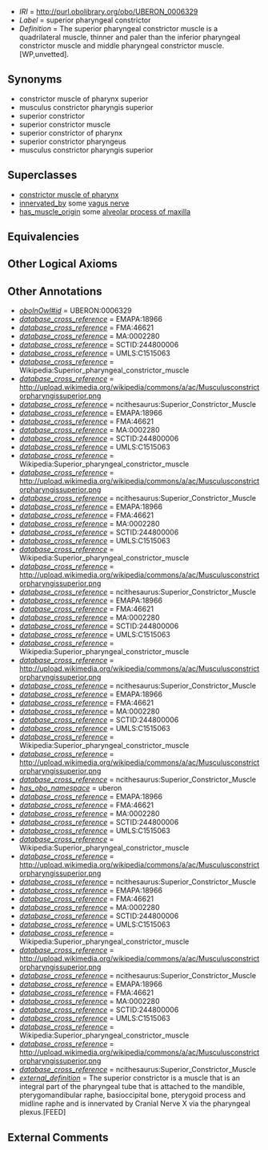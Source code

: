  * *IRI* = http://purl.obolibrary.org/obo/UBERON_0006329
 * *Label* = superior pharyngeal constrictor
 * *Definition* = The superior pharyngeal constrictor muscle is a quadrilateral muscle, thinner and paler than the inferior pharyngeal constrictor muscle and middle pharyngeal constrictor muscle. [WP,unvetted].

## Synonyms

 * constrictor muscle of pharynx superior
 * musculus constrictor pharyngis superior
 * superior constrictor
 * superior constrictor muscle
 * superior constrictor of pharynx
 * superior constrictor pharyngeus
 * musculus constrictor pharyngis superior

## Superclasses

 * [constrictor muscle of pharynx](../../UBERON/69/UBERON_0001569.md)
 * [innervated_by](../../RO/05/RO_0002005.md) some [vagus nerve](../../UBERON/59/UBERON_0001759.md)
 * [has_muscle_origin](../../RO/72/RO_0002372.md) some [alveolar process of maxilla](../../UBERON/27/UBERON_0004527.md)

## Equivalencies


## Other Logical Axioms


## Other Annotations

 * *[oboInOwl#id](../../id/oboInOwl#id.md)* = UBERON:0006329
 * *[database_cross_reference](../../ef/oboInOwl#hasDbXref.md)* = EMAPA:18966
 * *[database_cross_reference](../../ef/oboInOwl#hasDbXref.md)* = FMA:46621
 * *[database_cross_reference](../../ef/oboInOwl#hasDbXref.md)* = MA:0002280
 * *[database_cross_reference](../../ef/oboInOwl#hasDbXref.md)* = SCTID:244800006
 * *[database_cross_reference](../../ef/oboInOwl#hasDbXref.md)* = UMLS:C1515063
 * *[database_cross_reference](../../ef/oboInOwl#hasDbXref.md)* = Wikipedia:Superior_pharyngeal_constrictor_muscle
 * *[database_cross_reference](../../ef/oboInOwl#hasDbXref.md)* = http://upload.wikimedia.org/wikipedia/commons/a/ac/Musculusconstrictorpharyngissuperior.png
 * *[database_cross_reference](../../ef/oboInOwl#hasDbXref.md)* = ncithesaurus:Superior_Constrictor_Muscle
 * *[database_cross_reference](../../ef/oboInOwl#hasDbXref.md)* = EMAPA:18966
 * *[database_cross_reference](../../ef/oboInOwl#hasDbXref.md)* = FMA:46621
 * *[database_cross_reference](../../ef/oboInOwl#hasDbXref.md)* = MA:0002280
 * *[database_cross_reference](../../ef/oboInOwl#hasDbXref.md)* = SCTID:244800006
 * *[database_cross_reference](../../ef/oboInOwl#hasDbXref.md)* = UMLS:C1515063
 * *[database_cross_reference](../../ef/oboInOwl#hasDbXref.md)* = Wikipedia:Superior_pharyngeal_constrictor_muscle
 * *[database_cross_reference](../../ef/oboInOwl#hasDbXref.md)* = http://upload.wikimedia.org/wikipedia/commons/a/ac/Musculusconstrictorpharyngissuperior.png
 * *[database_cross_reference](../../ef/oboInOwl#hasDbXref.md)* = ncithesaurus:Superior_Constrictor_Muscle
 * *[database_cross_reference](../../ef/oboInOwl#hasDbXref.md)* = EMAPA:18966
 * *[database_cross_reference](../../ef/oboInOwl#hasDbXref.md)* = FMA:46621
 * *[database_cross_reference](../../ef/oboInOwl#hasDbXref.md)* = MA:0002280
 * *[database_cross_reference](../../ef/oboInOwl#hasDbXref.md)* = SCTID:244800006
 * *[database_cross_reference](../../ef/oboInOwl#hasDbXref.md)* = UMLS:C1515063
 * *[database_cross_reference](../../ef/oboInOwl#hasDbXref.md)* = Wikipedia:Superior_pharyngeal_constrictor_muscle
 * *[database_cross_reference](../../ef/oboInOwl#hasDbXref.md)* = http://upload.wikimedia.org/wikipedia/commons/a/ac/Musculusconstrictorpharyngissuperior.png
 * *[database_cross_reference](../../ef/oboInOwl#hasDbXref.md)* = ncithesaurus:Superior_Constrictor_Muscle
 * *[database_cross_reference](../../ef/oboInOwl#hasDbXref.md)* = EMAPA:18966
 * *[database_cross_reference](../../ef/oboInOwl#hasDbXref.md)* = FMA:46621
 * *[database_cross_reference](../../ef/oboInOwl#hasDbXref.md)* = MA:0002280
 * *[database_cross_reference](../../ef/oboInOwl#hasDbXref.md)* = SCTID:244800006
 * *[database_cross_reference](../../ef/oboInOwl#hasDbXref.md)* = UMLS:C1515063
 * *[database_cross_reference](../../ef/oboInOwl#hasDbXref.md)* = Wikipedia:Superior_pharyngeal_constrictor_muscle
 * *[database_cross_reference](../../ef/oboInOwl#hasDbXref.md)* = http://upload.wikimedia.org/wikipedia/commons/a/ac/Musculusconstrictorpharyngissuperior.png
 * *[database_cross_reference](../../ef/oboInOwl#hasDbXref.md)* = ncithesaurus:Superior_Constrictor_Muscle
 * *[database_cross_reference](../../ef/oboInOwl#hasDbXref.md)* = EMAPA:18966
 * *[database_cross_reference](../../ef/oboInOwl#hasDbXref.md)* = FMA:46621
 * *[database_cross_reference](../../ef/oboInOwl#hasDbXref.md)* = MA:0002280
 * *[database_cross_reference](../../ef/oboInOwl#hasDbXref.md)* = SCTID:244800006
 * *[database_cross_reference](../../ef/oboInOwl#hasDbXref.md)* = UMLS:C1515063
 * *[database_cross_reference](../../ef/oboInOwl#hasDbXref.md)* = Wikipedia:Superior_pharyngeal_constrictor_muscle
 * *[database_cross_reference](../../ef/oboInOwl#hasDbXref.md)* = http://upload.wikimedia.org/wikipedia/commons/a/ac/Musculusconstrictorpharyngissuperior.png
 * *[database_cross_reference](../../ef/oboInOwl#hasDbXref.md)* = ncithesaurus:Superior_Constrictor_Muscle
 * *[has_obo_namespace](../../ce/oboInOwl#hasOBONamespace.md)* = uberon
 * *[database_cross_reference](../../ef/oboInOwl#hasDbXref.md)* = EMAPA:18966
 * *[database_cross_reference](../../ef/oboInOwl#hasDbXref.md)* = FMA:46621
 * *[database_cross_reference](../../ef/oboInOwl#hasDbXref.md)* = MA:0002280
 * *[database_cross_reference](../../ef/oboInOwl#hasDbXref.md)* = SCTID:244800006
 * *[database_cross_reference](../../ef/oboInOwl#hasDbXref.md)* = UMLS:C1515063
 * *[database_cross_reference](../../ef/oboInOwl#hasDbXref.md)* = Wikipedia:Superior_pharyngeal_constrictor_muscle
 * *[database_cross_reference](../../ef/oboInOwl#hasDbXref.md)* = http://upload.wikimedia.org/wikipedia/commons/a/ac/Musculusconstrictorpharyngissuperior.png
 * *[database_cross_reference](../../ef/oboInOwl#hasDbXref.md)* = ncithesaurus:Superior_Constrictor_Muscle
 * *[database_cross_reference](../../ef/oboInOwl#hasDbXref.md)* = EMAPA:18966
 * *[database_cross_reference](../../ef/oboInOwl#hasDbXref.md)* = FMA:46621
 * *[database_cross_reference](../../ef/oboInOwl#hasDbXref.md)* = MA:0002280
 * *[database_cross_reference](../../ef/oboInOwl#hasDbXref.md)* = SCTID:244800006
 * *[database_cross_reference](../../ef/oboInOwl#hasDbXref.md)* = UMLS:C1515063
 * *[database_cross_reference](../../ef/oboInOwl#hasDbXref.md)* = Wikipedia:Superior_pharyngeal_constrictor_muscle
 * *[database_cross_reference](../../ef/oboInOwl#hasDbXref.md)* = http://upload.wikimedia.org/wikipedia/commons/a/ac/Musculusconstrictorpharyngissuperior.png
 * *[database_cross_reference](../../ef/oboInOwl#hasDbXref.md)* = ncithesaurus:Superior_Constrictor_Muscle
 * *[database_cross_reference](../../ef/oboInOwl#hasDbXref.md)* = EMAPA:18966
 * *[database_cross_reference](../../ef/oboInOwl#hasDbXref.md)* = FMA:46621
 * *[database_cross_reference](../../ef/oboInOwl#hasDbXref.md)* = MA:0002280
 * *[database_cross_reference](../../ef/oboInOwl#hasDbXref.md)* = SCTID:244800006
 * *[database_cross_reference](../../ef/oboInOwl#hasDbXref.md)* = UMLS:C1515063
 * *[database_cross_reference](../../ef/oboInOwl#hasDbXref.md)* = Wikipedia:Superior_pharyngeal_constrictor_muscle
 * *[database_cross_reference](../../ef/oboInOwl#hasDbXref.md)* = http://upload.wikimedia.org/wikipedia/commons/a/ac/Musculusconstrictorpharyngissuperior.png
 * *[database_cross_reference](../../ef/oboInOwl#hasDbXref.md)* = ncithesaurus:Superior_Constrictor_Muscle
 * *[external_definition](../../UBPROP/01/UBPROP_0000001.md)* = The superior constrictor is a muscle that is an integral part of the pharyngeal tube that is attached to the mandible, pterygomandibular raphe, basioccipital bone, pterygoid process and midline raphe and is innervated by Cranial Nerve X via the pharyngeal plexus.[FEED]

## External Comments

